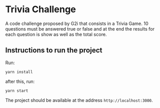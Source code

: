 # Trivia Challenge

A code challenge proposed by G2i that consists in a Trivia Game.
10 questions must be answered true or false and at the end the results for each question is show as well as the total score.

## Instructions to run the project

Run:

`yarn install`

after this, run:

`yarn start`

The project should be available at the address `http://localhost:3000`.

